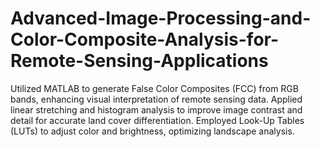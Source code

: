 # Advanced-Image-Processing-and-Color-Composite-Analysis-for-Remote-Sensing-Applications
Utilized MATLAB to generate False Color Composites (FCC) from RGB bands, enhancing visual interpretation of remote sensing data. Applied linear stretching and histogram analysis to improve image contrast and detail for accurate land cover differentiation. Employed Look-Up Tables (LUTs) to adjust color and brightness, optimizing landscape analysis.


